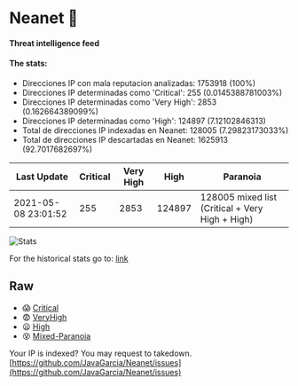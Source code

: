 # Neanet :hocho:
#### Threat intelligence feed
#### The stats:

- Direcciones IP con mala reputacion analizadas: 1753918 (100%)
- Direcciones IP determinadas como 'Critical':  255 (0.0145388781003%)
- Direcciones IP determinadas como 'Very High':  2853 (0.162664389099%)
- Direcciones IP determinadas como 'High':  124897 (7.12102846313)
- Total de direcciones IP indexadas en Neanet:  128005 (7.29823173033%)
- Total de direcciones IP descartadas en Neanet:  1625913 (92.7017682697%)

| Last Update | Critical | Very High | High | Paranoia |
| --- | --- | --- | --- | --- |
| 2021-05-08 23:01:52 | 255 | 2853 | 124897 | 128005 mixed list (Critical + Very High + High)|

![Stats](https://docs.google.com/spreadsheets/d/e/2PACX-1vSnaNMIXVabIpDJjufMlzH7poXnshF3mgd8Is1g9ytUEzVsP5my4Trn8f-xkoLLQ38xpL3HtmUexLo6/pubchart?oid=501124687&format=image)

For the historical stats go to: [link](/stats.csv)
## Raw
- :scream: [Critical](https://raw.githubusercontent.com/JavaGarcia/Neanet/master/blacklists/neanet_critical.txt)
- :fearful: [VeryHigh](https://raw.githubusercontent.com/JavaGarcia/Neanet/master/blacklists/neanet_veryHigh.txtt)
- :frowning: [High](https://raw.githubusercontent.com/JavaGarcia/Neanet/master/blacklists/neanet_high.txt)
- :dizzy_face: [Mixed-Paranoia](https://raw.githubusercontent.com/JavaGarcia/Neanet/master/blacklists/neanet_all.txt)


Your IP is indexed? You may request to takedown. [https://github.com/JavaGarcia/Neanet/issues](https://github.com/JavaGarcia/Neanet/issues)



















































































































































































































































































































































































































































































































































































































































































































































































































































































































































































































































































































































































































































































































































































































































































































































































































































































































































































































































































































































































































































































































































































































































































































































































































































































































































































































































































































































































































































































































































































































































































































































































































































































































































































































































































































































































































































































































































































































































































































































































































































































































































































































































































































































































































































































































































































































































































































































































































































































































































































































































































































































































































































































































































































































































































































































































































































































































































































































































































































































































































































































































































































































































































































































































































